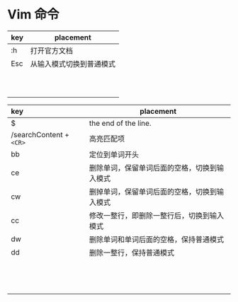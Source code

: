 # Vim 命令

| key | placement |
| --- | --- |
| :h | 打开官方文档 |
| Esc | 从输入模式切换到普通模式 |
|  |  |
|  |  |
|  |  |
|  |  |
|  |  |
|  |  |
|  |  |
|  |  |
|  |  |
|  |  |

| key | placement |
| :--- | --- |
| $ | the end of the line. |
| /searchContent + `<CR>` | 高亮匹配项 |
| bb | 定位到单词开头 |
| ce | 删除单词，保留单词后面的空格，切换到输入模式 |
| cw | 删掉单词，保留单词后面的空格，切换到输入模式 |
| cc | 修改一整行，即删除一整行后，切换到输入模式 |
| dw | 删除单词和单词后面的空格，保持普通模式 |
| dd | 删除一整行，保持普通模式 |
|  |  |
|  |  |
|  |  |
|  |  |
|  |  |
|  |  |
|  |  |
|  |  |
|  |  |
|  |  |
|  |  |
|  |  |
|  |  |